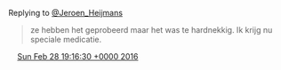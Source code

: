 Replying to [@Jeroen\_Heijmans](https://twitter.com/Jeroen_Heijmans/status/703999328109649924)

> ze hebben het geprobeerd maar het was te hardnekkig\. Ik krijg nu speciale medicatie\.

<img src="../../media/tweet.ico" width="12" /> [Sun Feb 28 19:16:30 +0000 2016](https://twitter.com/DromerDenker/status/704022381816369152)